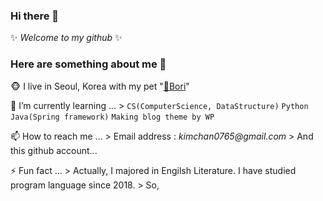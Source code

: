 ### Hi there 👋
✨ _Welcome to my github_ ✨ 

### Here are something about me 👋

🐵 I live in Seoul, Korea with my pet "[🐶Bori](https://m.youtube.com/channel/UCkskqwtod2vp2UzgBs_aQIg)"

🌱 I’m currently learning ... 
    > `CS(ComputerScience, DataStructure)` `Python` `Java(Spring framework)` `Making blog theme by WP`

📫 How to reach me ...
    > Email address : _kimchan0765@gmail.com_
    > And this github account...

⚡ Fun fact ...
    > Actually, I majored in Engilsh Literature. I have studied program language since 2018. 
    > So, 